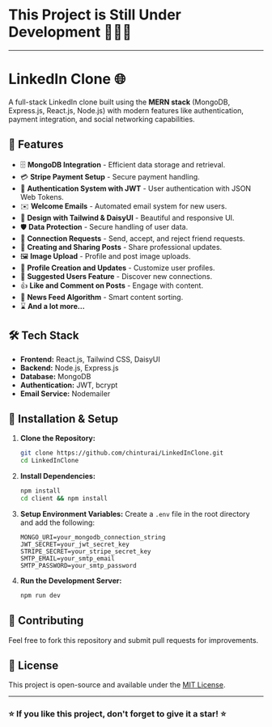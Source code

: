 # This Project is Still Under Development 🔬🥼🧪
---
# LinkedIn Clone 🌐

A full-stack LinkedIn clone built using the **MERN stack** (MongoDB, Express.js, React.js, Node.js) with modern features like authentication, payment integration, and social networking capabilities.

## 🚀 Features

- 🗄️ **MongoDB Integration** - Efficient data storage and retrieval.
- 💳 **Stripe Payment Setup** - Secure payment handling.
- 🔐 **Authentication System with JWT** - User authentication with JSON Web Tokens.
- ✉️ **Welcome Emails** - Automated email system for new users.
- 🎨 **Design with Tailwind & DaisyUI** - Beautiful and responsive UI.
- 🛡️ **Data Protection** - Secure handling of user data.
- 🤝 **Connection Requests** - Send, accept, and reject friend requests.
- 📝 **Creating and Sharing Posts** - Share professional updates.
- 🖼️ **Image Upload** - Profile and post image uploads.
- 👤 **Profile Creation and Updates** - Customize user profiles.
- 👥 **Suggested Users Feature** - Discover new connections.
- 👍 **Like and Comment on Posts** - Engage with content.
- 📰 **News Feed Algorithm** - Smart content sorting.
- ⌛ **And a lot more...**

## 🛠️ Tech Stack

- **Frontend:** React.js, Tailwind CSS, DaisyUI
- **Backend:** Node.js, Express.js
- **Database:** MongoDB
- **Authentication:** JWT, bcrypt
- **Email Service:** Nodemailer

## 🔧 Installation & Setup

1. **Clone the Repository:**
   ```bash
   git clone https://github.com/chinturai/LinkedInClone.git
   cd LinkedInClone
   ```

2. **Install Dependencies:**
   ```bash
   npm install
   cd client && npm install
   ```

3. **Setup Environment Variables:**
   Create a `.env` file in the root directory and add the following:
   ```env
   MONGO_URI=your_mongodb_connection_string
   JWT_SECRET=your_jwt_secret_key
   STRIPE_SECRET=your_stripe_secret_key
   SMTP_EMAIL=your_smtp_email
   SMTP_PASSWORD=your_smtp_password
   ```

4. **Run the Development Server:**
   ```bash
   npm run dev
   ```

## 🤝 Contributing

Feel free to fork this repository and submit pull requests for improvements.

## 📜 License

This project is open-source and available under the [MIT License](LICENSE).

---

### ⭐ If you like this project, don't forget to give it a star! ⭐

